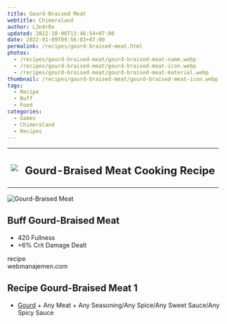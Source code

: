 ```yaml
---
title: Gourd-Braised Meat
webtitle: Chimeraland
author: L3n4r0x
updated: 2022-10-06T13:46:54+07:00
date: 2022-01-09T09:56:03+07:00
permalink: /recipes/gourd-braised-meat.html
photos:
  - /recipes/gourd-braised-meat/gourd-braised-meat-name.webp
  - /recipes/gourd-braised-meat/gourd-braised-meat-icon.webp
  - /recipes/gourd-braised-meat/gourd-braised-meat-material.webp
thumbnail: /recipes/gourd-braised-meat/gourd-braised-meat-icon.webp
tags:
  - Recipe
  - Buff
  - Food
categories:
  - Games
  - Chimeraland
  - Recipes
---
```


<section id="bootstrap-wrapper"><link rel="stylesheet" href="https://cdn.statically.io/gh/dimaslanjaka/Web-Manajemen/40ac3225/css/bootstrap-4.5-wrapper.css"/><div class="row mb-2"><div class="col-md-12 mb-2"><table class="table" id="post-info"><tbody><tr><td><img class="d-inline-block me-2" src="/chimeraland/recipes/gourd-braised-meat/gourd-braised-meat-icon.webp" width="auto" height="auto"/></td><td><h1 class="fs-5">Gourd-Braised Meat Cooking Recipe</h1></td></tr></tbody></table></div></div><div class="card mb-2"><div class="row g-0"><div class="col-sm-4 position-relative mb-2"><img src="/chimeraland/recipes/gourd-braised-meat/gourd-braised-meat-material.webp" class="card-img fit-cover w-100 h-100" alt="Gourd-Braised Meat" data-fancybox="true"/></div><div class="col-sm-8 mb-2"><div class="card-body"><h2 class="card-title fs-5">Buff Gourd-Braised Meat</h2><div class="card-text"><ul><li>420 Fullness</li><li>+6% Crit Damage Dealt</li></ul></div><span class="badge rounded-pill bg-dark">recipe</span></div><div class="card-footer text-end text-muted">webmanajemen.com</div></div></div></div><div class="row mb-2"><div class="col-12 col-lg-6 recipe-item mb-2"><div class="card"><div class="card-body"><h2 class="card-title fs-5">Recipe Gourd-Braised Meat 1</h2><div class="card-text"><ul><li><a class="text-decoration-none" href="/chimeraland/materials/gourd.html">Gourd</a><span> + </span>Any Meat<span> + </span>Any Seasoning/Any Spice/Any Sweet Sauce/Any Spicy Sauce</li></ul></div></div></div></div></div></section>